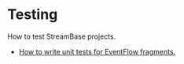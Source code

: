 # Testing

How to test StreamBase projects.

* [How to write unit tests for EventFlow fragments.](junit)

